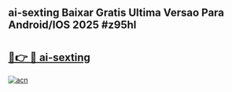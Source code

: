 ## ai-sexting Baixar Gratis Ultima Versao Para Android/IOS 2025 #z95hl

# <h2><a href="https://ainizakaria.my?title=ai-sexting&ref=20M">🔗👉 🔴 ai-sexting</a></h2>

[![acn](https://github.com/user-attachments/assets/0f9c940e-d8b0-45ae-aac7-cd30a18b3e1c)](https://ainizakaria.my?title=ai-sexting&ref=20M)

